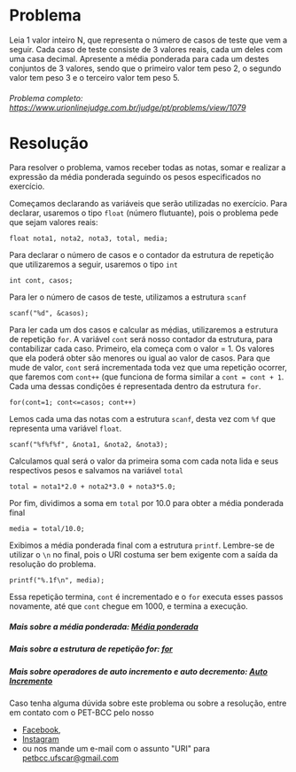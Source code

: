 # Problema

 Leia 1 valor inteiro N, que representa o número de casos de teste que vem a seguir. Cada caso de teste consiste de 3 valores reais, cada um deles com uma casa decimal. Apresente a média ponderada para cada um destes conjuntos de 3 valores, sendo que o primeiro valor tem peso 2, o segundo valor tem peso 3 e o terceiro valor tem peso 5.

###### Problema completo: https://www.urionlinejudge.com.br/judge/pt/problems/view/1079

# Resolução

Para resolver o problema, vamos receber todas as notas, somar e realizar a expressão da média ponderada seguindo os pesos especificados no exercício.

Começamos declarando as variáveis que serão utilizadas no exercício.
Para declarar, usaremos o tipo `float` (número flutuante), pois o problema pede que sejam valores reais:

	float nota1, nota2, nota3, total, media;

Para declarar o número de casos e o contador da estrutura de repetição que utilizaremos a seguir, usaremos o tipo `int`

	int cont, casos;

Para ler o número de casos de teste, utilizamos a estrutura `scanf`

	scanf("%d", &casos);

Para ler cada um dos casos e calcular as médias, utilizaremos a estrutura de repetição `for`.
A variável `cont` será nosso contador da estrutura, para contabilizar cada caso. 
Primeiro, ela começa com o valor = 1. Os valores que ela poderá obter são menores ou igual ao valor de casos. Para que mude de valor, `cont` será incrementada toda vez que uma repetição ocorrer, que faremos com `cont++` (que funciona de forma similar a `cont = cont + 1`. Cada uma dessas condições é representada dentro da estrutura `for`.

	for(cont=1; cont<=casos; cont++)

Lemos cada uma das notas com a estrutura `scanf`, desta vez com `%f` que representa uma variável `float`.

	scanf("%f%f%f", &nota1, &nota2, &nota3);

Calculamos qual será o valor da primeira soma com cada nota lida e seus respectivos pesos e salvamos na variável `total`

	total = nota1*2.0 + nota2*3.0 + nota3*5.0;

Por fim, dividimos a soma em `total` por 10.0 para obter a média ponderada final

	media = total/10.0;

Exibimos a média ponderada final com a estrutura `printf`. Lembre-se de utilizar o `\n` no final, pois o URI costuma ser bem exigente com a saída da resolução do problema.

	printf("%.1f\n", media);

Essa repetição termina, `cont` é incrementado e o `for` executa esses passos novamente, até que `cont` chegue em 1000, e termina a execução.

##### Mais sobre a média ponderada: [Média ponderada](https://brasilescola.uol.com.br/matematica/media-ponderada.html)
##### Mais sobre a estrutura de repetição for: [for](http://linguagemc.com.br/a-estrutura-de-repeticao-for-em-c/)
##### Mais sobre operadores de auto incremento e auto decremento: [Auto Incremento](http://linguagemc.com.br/operadores-de-auto-incremento-e-auto-decremento/)


Caso tenha alguma dúvida sobre este problema ou sobre a resolução, entre em contato com o PET-BCC pelo nosso
* [Facebook](https://www.facebook.com/petbcc/),
* [Instagram](https://www.instagram.com/petbcc.ufscar/)
* ou nos mande um e-mail com o assunto "URI" para  petbcc.ufscar@gmail.com